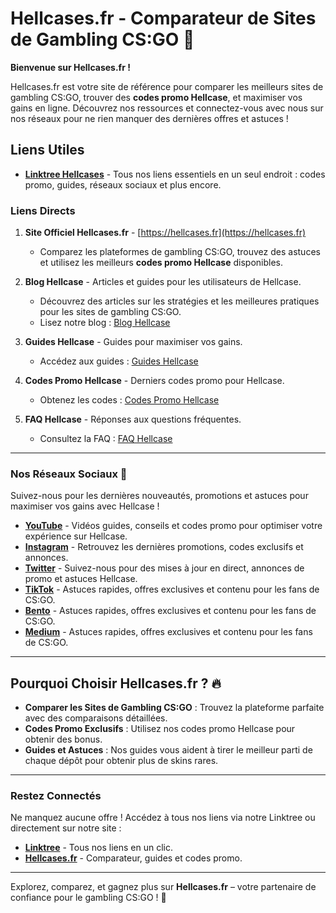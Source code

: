 # Hellcases.fr - Comparateur de Sites de Gambling CS:GO 🎲

**Bienvenue sur Hellcases.fr !** 

Hellcases.fr est votre site de référence pour comparer les meilleurs sites de gambling CS:GO, trouver des **codes promo Hellcase**, et maximiser vos gains en ligne. Découvrez nos ressources et connectez-vous avec nous sur nos réseaux pour ne rien manquer des dernières offres et astuces !

## Liens Utiles

- **[Linktree Hellcases](https://linktr.ee/hellcases)** - Tous nos liens essentiels en un seul endroit : codes promo, guides, réseaux sociaux et plus encore.

### Liens Directs

1. **Site Officiel Hellcases.fr** - [https://hellcases.fr](https://hellcases.fr)
   - Comparez les plateformes de gambling CS:GO, trouvez des astuces et utilisez les meilleurs **codes promo Hellcase** disponibles.

2. **Blog Hellcase** - Articles et guides pour les utilisateurs de Hellcase.
   - Découvrez des articles sur les stratégies et les meilleures pratiques pour les sites de gambling CS:GO.
   - Lisez notre blog : [Blog Hellcase](https://hellcases.fr/blog)

3. **Guides Hellcase** - Guides pour maximiser vos gains.
   - Accédez aux guides : [Guides Hellcase](https://hellcases.fr/guides)

4. **Codes Promo Hellcase** - Derniers codes promo pour Hellcase.
   - Obtenez les codes : [Codes Promo Hellcase](https://hellcases.fr/codes-promo)

5. **FAQ Hellcase** - Réponses aux questions fréquentes.
   - Consultez la FAQ : [FAQ Hellcase](https://hellcases.fr/faq)

---

### Nos Réseaux Sociaux 🔗

Suivez-nous pour les dernières nouveautés, promotions et astuces pour maximiser vos gains avec Hellcase !

- **[YouTube](https://www.youtube.com/hellcases)** - Vidéos guides, conseils et codes promo pour optimiser votre expérience sur Hellcase.
- **[Instagram](https://www.instagram.com/hellcases.fr)** - Retrouvez les dernières promotions, codes exclusifs et annonces.
- **[Twitter](https://x.com/hellcase234514)** - Suivez-nous pour des mises à jour en direct, annonces de promo et astuces Hellcase.
- **[TikTok](https://www.tiktok.com/@hellcases.fr)** - Astuces rapides, offres exclusives et contenu pour les fans de CS:GO.
- **[Bento](https://bento.me/hellcases)** - Astuces rapides, offres exclusives et contenu pour les fans de CS:GO.
- **[Medium](https://medium.com/@hellcases18)** - Astuces rapides, offres exclusives et contenu pour les fans de CS:GO.

---

## Pourquoi Choisir Hellcases.fr ? 🔥

- **Comparer les Sites de Gambling CS:GO** : Trouvez la plateforme parfaite avec des comparaisons détaillées.
- **Codes Promo Exclusifs** : Utilisez nos codes promo Hellcase pour obtenir des bonus.
- **Guides et Astuces** : Nos guides vous aident à tirer le meilleur parti de chaque dépôt pour obtenir plus de skins rares.

---

### Restez Connectés

Ne manquez aucune offre ! Accédez à tous nos liens via notre Linktree ou directement sur notre site :

- **[Linktree](https://linktr.ee/hellcases)** - Tous nos liens en un clic.
- **[Hellcases.fr](https://hellcases.fr)** - Comparateur, guides et codes promo.

---

Explorez, comparez, et gagnez plus sur **Hellcases.fr** – votre partenaire de confiance pour le gambling CS:GO ! 🎉
